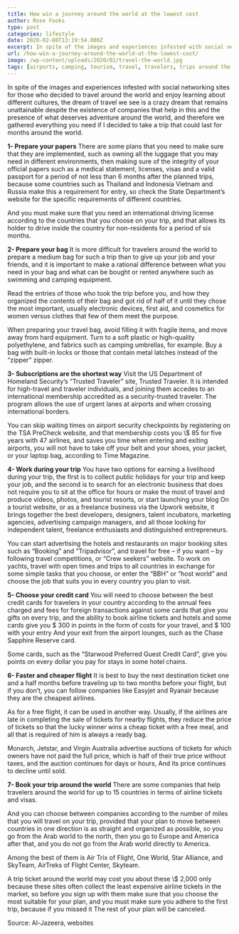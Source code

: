 ```yaml
---
title: How win a journey around the world at the lowest cost
author: Rose Fooks
type: post
categories: lifestyle
date: 2020-02-08T13:19:54.000Z
excerpt: In spite of the images and experiences infested with social networking sites for those who decided to travel around the world and enjoy learning about different cultures
url: /how-win-a-journey-around-the-world-at-the-lowest-cost/
image: /wp-content/uploads/2020/02/travel-the-world.jpg
tags: [airports, camping, tourism, travel, travelers, trips around the world]
---
```


In spite of the images and experiences infested with social networking sites for those who decided to travel around the world and enjoy learning about different cultures, the dream of travel we see is a crazy dream that remains unattainable despite the existence of companies that help in this and the presence of what deserves adventure around the world, and therefore we gathered everything you need if I decided to take a trip that could last for months around the world.

**1- Prepare your papers**
There are some plans that you need to make sure that they are implemented, such as owning all the luggage that you may need in different environments, then making sure of the integrity of your official papers such as a medical statement, licenses, visas and a valid passport for a period of not less than 6 months after the planned trips, because some countries such as Thailand and Indonesia Vietnam and Russia make this a requirement for entry, so check the State Department’s website for the specific requirements of different countries.

And you must make sure that you need an international driving license according to the countries that you choose on your trip, and that allows its holder to drive inside the country for non-residents for a period of six months.

**2- Prepare your bag**
It is more difficult for travelers around the world to prepare a medium bag for such a trip than to give up your job and your friends, and it is important to make a rational difference between what you need in your bag and what can be bought or rented anywhere such as swimming and camping equipment.

Read the entries of those who took the trip before you, and how they organized the contents of their bag and got rid of half of it until they chose the most important, usually electronic devices, first aid, and cosmetics for women versus clothes that few of them meet the purpose.

When preparing your travel bag, avoid filling it with fragile items, and move away from hard equipment. Turn to a soft plastic or high-quality polyethylene, and fabrics such as camping umbrellas, for example. Buy a bag with built-in locks or those that contain metal latches instead of the “zipper” zipper.

**3- Subscriptions are the shortest way**
Visit the US Department of Homeland Security’s “Trusted Traveler” site, Trusted Traveler. It is intended for high-travel and traveler individuals, and joining them accedes to an international membership accredited as a security-trusted traveler. The program allows the use of urgent lanes at airports and when crossing international borders.

You can skip waiting times on airport security checkpoints by registering on the TSA PreCheck website, and that membership costs you \\$ 85 for five years with 47 airlines, and saves you time when entering and exiting airports, you will not have to take off your belt and your shoes, your jacket, or your laptop bag, according to Time Magazine.

**4- Work during your trip**
You have two options for earning a livelihood during your trip, the first is to collect public holidays for your trip and keep your job, and the second is to search for an electronic business that does not require you to sit at the office for hours or make the most of travel and produce videos, photos, and tourist resorts, or start launching your blog On a tourist website, or as a freelance business via the Upwork website, it brings together the best developers, designers, talent incubators, marketing agencies, advertising campaign managers, and all those looking for independent talent, freelance enthusiasts and distinguished entrepreneurs.

You can start advertising the hotels and restaurants on major booking sites such as “Booking” and “Tripadvisor”, and travel for free – if you want – by following travel competitions, or “Crew seekers” website. To work on yachts, travel with open times and trips to all countries in exchange for some simple tasks that you choose, or enter the “BBH” or “host world” and choose the job that suits you in every country you plan to visit.

**5- Choose your credit card**
You will need to choose between the best credit cards for travelers in your country according to the annual fees charged and fees for foreign transactions against some cards that give you gifts on every trip, and the ability to book airline tickets and hotels and some cards give you $ 300 in points in the form of costs for your travel, and $ 100 with your entry And your exit from the airport lounges, such as the Chase Sapphire Reserve card.

Some cards, such as the “Starwood Preferred Guest Credit Card”, give you points on every dollar you pay for stays in some hotel chains.

**6- Faster and cheaper flight**
It is best to buy the next destination ticket one and a half months before traveling up to two months before your flight, but if you don’t, you can follow companies like Easyjet and Ryanair because they are the cheapest airlines.

As for a free flight, it can be used in another way. Usually, if the airlines are late in completing the sale of tickets for nearby flights, they reduce the price of tickets so that the lucky winner wins a cheap ticket with a free meal, and all that is required of him is always a ready bag.

Monarch, Jetstar, and Virgin Australia advertise auctions of tickets for which owners have not paid the full price, which is half of their true price without taxes, and the auction continues for days or hours, And its price continues to decline until sold.

**7- Book your trip around the world**
There are some companies that help travelers around the world for up to 15 countries in terms of airline tickets and visas.

And you can choose between companies according to the number of miles that you will travel on your trip, provided that your plan to move between countries in one direction is as straight and organized as possible, so you go from the Arab world to the north, then you go to Europe and America after that, and you do not go from the Arab world directly to America.

Among the best of them is Air Trix of Flight, One World, Star Alliance, and SkyTeam, AirTreks of Flight Center, Skyteam.

A trip ticket around the world may cost you about these \\$ 2,000 only because these sites often collect the least expensive airline tickets in the market, so before you sign up with them make sure that you choose the most suitable for your plan, and you must make sure you adhere to the first trip, because if you missed it The rest of your plan will be canceled.

Source: Al-Jazeera, websites
